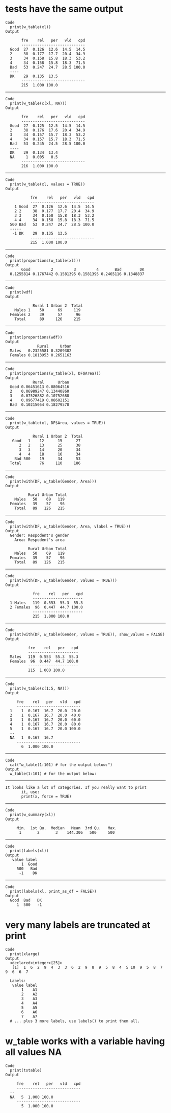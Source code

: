 # tests have the same output

    Code
      print(w_table(xl))
    Output
      
           fre    rel   per   vld   cpd
           ----------------------------
      Good  27  0.126  12.6  14.5  14.5 
      2     38  0.177  17.7  20.4  34.9 
      3     34  0.158  15.8  18.3  53.2 
      4     34  0.158  15.8  18.3  71.5 
      Bad   53  0.247  24.7  28.5 100.0 
      ----
      DK    29  0.135  13.5 
           ----------------------------
           215  1.000 100.0
      

---

    Code
      print(w_table(c(xl, NA)))
    Output
      
           fre    rel   per   vld   cpd
           ----------------------------
      Good  27  0.125  12.5  14.5  14.5 
      2     38  0.176  17.6  20.4  34.9 
      3     34  0.157  15.7  18.3  53.2 
      4     34  0.157  15.7  18.3  71.5 
      Bad   53  0.245  24.5  28.5 100.0 
      ----
      DK    29  0.134  13.4 
      NA     1  0.005   0.5 
           ----------------------------
           216  1.000 100.0
      

---

    Code
      print(w_table(xl, values = TRUE))
    Output
      
               fre    rel   per   vld   cpd
               ----------------------------
        1 Good  27  0.126  12.6  14.5  14.5 
        2 2     38  0.177  17.7  20.4  34.9 
        3 3     34  0.158  15.8  18.3  53.2 
        4 4     34  0.158  15.8  18.3  71.5 
      500 Bad   53  0.247  24.7  28.5 100.0 
      -----
       -1 DK    29  0.135  13.5 
               ----------------------------
               215  1.000 100.0
      

---

    Code
      print(proportions(w_table(xl)))
    Output
           Good         2         3         4       Bad        DK 
      0.1255814 0.1767442 0.1581395 0.1581395 0.2465116 0.1348837 

---

    Code
      print(wdf)
    Output
      
                Rural 1 Urban 2  Total 
        Males 1    50      69     119  
      Females 2    39      57      96  
        Total      89     126     215  
      

---

    Code
      print(proportions(wdf))
    Output
                  Rural     Urban
      Males   0.2325581 0.3209302
      Females 0.1813953 0.2651163

---

    Code
      print(proportions(w_table(xl, DF$Area)))
    Output
                Rural      Urban
      Good 0.06451613 0.08064516
      2    0.06989247 0.13440860
      3    0.07526882 0.10752688
      4    0.09677419 0.08602151
      Bad  0.10215054 0.18279570

---

    Code
      print(w_table(xl, DF$Area, values = TRUE))
    Output
      
                Rural 1 Urban 2  Total 
       Good   1    12      15      27  
          2   2    13      25      38  
          3   3    14      20      34  
          4   4    18      16      34  
        Bad 500    19      34      53  
      Total        76     110     186  
      

---

    Code
      print(with(DF, w_table(Gender, Area)))
    Output
      
              Rural Urban Total
        Males   50    69   119 
      Females   39    57    96 
        Total   89   126   215 
      

---

    Code
      print(with(DF, w_table(Gender, Area, vlabel = TRUE)))
    Output
      Gender: Respodent's gender 
        Area: Respodent's area 
      
              Rural Urban Total
        Males   50    69   119 
      Females   39    57    96 
        Total   89   126   215 
      

---

    Code
      print(with(DF, w_table(Gender, values = TRUE)))
    Output
      
                fre    rel   per   cpd
                ----------------------
      1 Males   119  0.553  55.3  55.3 
      2 Females  96  0.447  44.7 100.0 
                ----------------------
                215  1.000 100.0
      

---

    Code
      print(with(DF, w_table(Gender, values = TRUE)), show_values = FALSE)
    Output
      
              fre    rel   per   cpd
              ----------------------
      Males   119  0.553  55.3  55.3 
      Females  96  0.447  44.7 100.0 
              ----------------------
              215  1.000 100.0
      

---

    Code
      print(w_table(c(1:5, NA)))
    Output
      
         fre    rel   per   vld   cpd
         ----------------------------
      1    1  0.167  16.7  20.0  20.0 
      2    1  0.167  16.7  20.0  40.0 
      3    1  0.167  16.7  20.0  60.0 
      4    1  0.167  16.7  20.0  80.0 
      5    1  0.167  16.7  20.0 100.0 
      --
      NA   1  0.167  16.7 
         ----------------------------
           6  1.000 100.0
      

---

    Code
      cat("w_table(1:101) # for the output below:")
    Output
      w_table(1:101) # for the output below:

---

    It looks like a lot of categories. If you really want to print
           it, use:
           print(x, force = TRUE)
    
    

---

    Code
      print(w_summary(xl))
    Output
      
         Min.  1st Qu.  Median   Mean  3rd Qu.   Max. 
          1       2       3    144.306   500     500  
      

---

    Code
      print(labels(xl))
    Output
       value label
           1  Good
         500   Bad
          -1    DK

---

    Code
      print(labels(xl, print_as_df = FALSE))
    Output
      Good  Bad   DK 
         1  500   -1 

# very many labels are truncated at print

    Code
      print(xlarge)
    Output
      <declared<integer>[25]>
       [1]  1  6  2  9  4  3  3  6  2  9  8  9  5  8  4  5 10  9  5  8  7  9  6  6  7
      
      Labels:
       value label
           1    A1
           2    A2
           3    A3
           4    A4
           5    A5
           6    A6
           7    A7
      # ... plus 3 more labels, use labels() to print them all.

# w_table works with a variable having all values NA

    Code
      print(tstable)
    Output
      
         fre    rel   per   vld   cpd
         ----------------------------
      --
      NA   5  1.000 100.0 
         ----------------------------
           5  1.000 100.0
      

